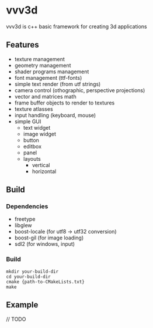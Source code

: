 # vvv3d
vvv3d is c++ basic framework for creating 3d applications

## Features
- texture management
- geometry management
- shader programs management
- font management (ttf-fonts)
- simple text render (from utf strings)
- camera control (othographic, perspective projections)
- vector and matrices math
- frame buffer objects to render to textures
- texture atlasses
- input handling (keyboard, mouse)
- simple GUI
    - text widget
    - image widget
    - button
    - editbox
    - panel
    - layouts
        - vertical
        - horizontal

## Build
### Dependencies
- freetype
- libglew
- boost-locale (for utf8 -> utf32 conversion)
- boost-gil    (for image loading)
- sdl2         (for windows, input)

### Build
```
mkdir your-build-dir
cd your-build-dir
cmake {path-to-CMakeLists.txt}
make
```

## Example

// TODO
